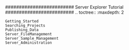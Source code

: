 #########################
Server Explorer Tutorial
#########################
.. toctree::
    :maxdepth: 2

    Getting_Started
    Searching_Projects
    Publishing_Data
    Server_FileManagement
    Server_Sample_Management
    Server_Administration
